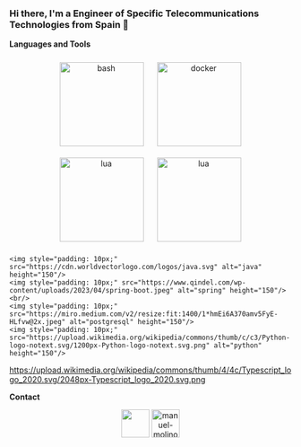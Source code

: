 <h3 align="left">Hi there, I'm a Engineer of Specific Telecommunications Technologies from Spain 👋</h3>


**Languages and Tools**
<p align="center">
	<img style="padding: 10px;" src="https://upload.wikimedia.org/wikipedia/commons/thumb/8/82/Gnu-bash-logo.svg/2560px-Gnu-bash-logo.svg.png" alt="bash" height="150"/>
	<img style="padding: 10px;" src="https://encrypted-tbn0.gstatic.com/images?q=tbn:ANd9GcTVFXBL1HxbgblpazOCPi9WD8pQnug5nj5sroGSUfI7&s" alt="docker"  height="150"/>
	<br/>
	<img style="padding: 10px;" src="https://upload.wikimedia.org/wikipedia/commons/6/6a/JavaScript-logo.png" alt="lua" height="150"/>
	<img style="padding: 10px;" src="https://upload.wikimedia.org/wikipedia/commons/6/6a/JavaScript-logo.png" alt="lua" height="150"/>
	
	<img style="padding: 10px;" src="https://cdn.worldvectorlogo.com/logos/java.svg" alt="java" height="150"/>
	<img style="padding: 10px;" src="https://www.qindel.com/wp-content/uploads/2023/04/spring-boot.jpeg" alt="spring" height="150"/>
	<br/>
	<img style="padding: 10px;" src="https://miro.medium.com/v2/resize:fit:1400/1*hmEi6A370amv5FyE-HLfvw@2x.jpeg" alt="postgresql" height="150"/>
	<img style="padding: 10px;" src="https://upload.wikimedia.org/wikipedia/commons/thumb/c/c3/Python-logo-notext.svg/1200px-Python-logo-notext.svg.png" alt="python" height="150"/>
</p>


https://upload.wikimedia.org/wikipedia/commons/thumb/4/4c/Typescript_logo_2020.svg/2048px-Typescript_logo_2020.svg.png



**Contact**
<p align="center">
	<a href="mailto:davidom51098@gmail.com" target="blank"><img align="center" src="https://www.pinclipart.com/picdir/big/447-4477875_mail-svg-icon-round-gmail-logo-png-clipart.png" height="50" /></a>
	<a href="https://www.linkedin.com/in/david-dom%C3%ADnguez-manrique/" target="blank"><img align="center" src="https://cdn.jsdelivr.net/npm/simple-icons@3.0.1/icons/linkedin.svg" alt="manuel-molinos-crespo-86a44399" height="50" /></a>
</p>
